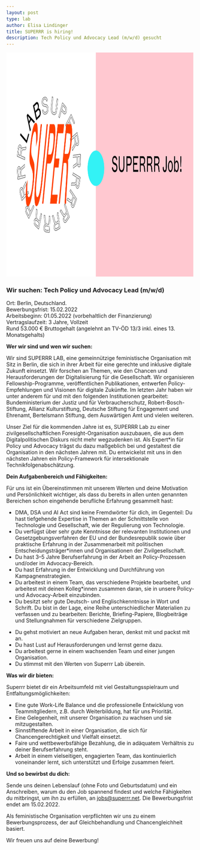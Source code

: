 ```yaml
---
layout: post
type: lab
author: Elisa Lindinger
title: SUPERRR is hiring!
description: Tech Policy und Advocacy Lead (m/w/d) gesucht
---
```


<img src="/assets/img/blog/jobs_policy.png" alt="Image with Logo and SUPERRR Jobs text" width="500" height="600">


<h3>Wir suchen: Tech Policy und Advocacy Lead (m/w/d)</h3>

<p>Ort: Berlin, Deutschland.
<br>Bewerbungsfrist: 15.02.2022
<br>Arbeitsbeginn: 01.05.2022 (vorbehaltlich der Finanzierung)
<br>Vertragslaufzeit: 3 Jahre, Vollzeit
<br>Rund 53.000 € Bruttogehalt (angelehnt an TV-ÖD 13/3 inkl. eines 13. Monatsgehalts)</p>


<p><b>Wer wir sind und wen wir suchen:</b></p>

<p>Wir sind SUPERRR LAB, eine gemeinnützige feministische Organisation mit Sitz in Berlin, die sich in ihrer Arbeit für eine gerechte und inklusive digitale Zukunft einsetzt. Wir forschen an Themen, wie den Chancen und Herausforderungen der Digitalisierung für die Gesellschaft. Wir organisieren Fellowship-Programme, veröffentlichen Publikationen, entwerfen Policy-Empfehlungen und Visionen für digitale Zukünfte. Im letzten Jahr haben wir unter anderem für und mit den folgenden Institutionen gearbeitet: Bundeministerium der Justiz und für Verbraucherschutz, Robert-Bosch-Stiftung, Allianz Kulturstiftung, Deutsche Stiftung für Engagement und Ehrenamt, Bertelsmann Stiftung, dem Auswärtigen Amt und vielen weiteren.</p>

<p>Unser Ziel für die kommenden Jahre ist es, SUPERRR Lab zu einer zivilgesellschaftlichen Foresight-Organisation auszubauen, die aus dem  Digitalpolitischen Diskurs nicht mehr wegzudenken ist. Als Expert*in für Policy und Advocacy trägst du dazu maßgeblich bei und gestaltest die Organisation in den nächsten Jahren mit. Du entwickelst mit uns in den nächsten Jahren ein Policy-Framework für intersektionale Technikfolgenabschätzung.</p>


<p><b>Dein Aufgabenbereich und Fähigkeiten:</b></p>
<p>Für uns ist ein Übereinstimmen mit unserem Werten und deine Motivation
und Persönlichkeit wichtiger, als dass du bereits in allen unten genannten Bereichen schon eingehende berufliche Erfahrung gesammelt hast:</p>

<ul>
  <li>DMA, DSA und AI Act sind keine Fremdwörter für dich, im Gegenteil: Du hast tiefgehende Expertise in Themen an der Schnittstelle von Technologie und Gesellschaft, wie der Regulierung von Technologie.</li>
	<li>Du verfügst über sehr gute Kenntnisse der relevanten Institutionen und Gesetzgebungsverfahren der EU und der Bundesrepublik sowie über praktische Erfahrung in der Zusammenarbeit mit politischen Entscheidungsträger*innen und Organisationen der Zivilgesellschaft.</li>
	<li>Du hast 3–5 Jahre Berufserfahrung in der Arbeit an Policy-Prozessen und/oder im Advocacy-Bereich.</li>
  <li>Du hast Erfahrung in der Entwicklung und Durchführung von Kampagnenstrategien. </li>
	<li>Du arbeitest in einem Team, das verschiedene Projekte bearbeitet, und arbeitest mit deinen Kolleg*innen zusammen daran, sie in unsere Policy- und Advocacy-Arbeit einzubinden.</li>
	<li>Du besitzt sehr gute Deutsch- und Englischkenntnisse in Wort und Schrift. Du bist in der Lage, eine Reihe unterschiedlicher Materialien zu verfassen und zu bearbeiten: Berichte, Briefing-Papiere, Blogbeiträge und Stellungnahmen für verschiedene Zielgruppen.</li>
</ul>

<p><b<Mit den folgenden Eigenschaften passt du gut in unser Team:</b></p>
<ul>
	<li>Du gehst motiviert an neue Aufgaben heran, denkst mit und packst mit an.</li>
	<li>Du hast Lust auf Herausforderungen und lernst gerne dazu.</li>
	<li>Du arbeitest gerne in einem wachsenden Team und einer jungen Organisation.</li>
	<li>Du stimmst mit den Werten von Superrr Lab überein.</li>
</ul>


<p><b>Was wir dir bieten:</b></p>
<p>Superrr bietet dir ein Arbeitsumfeld mit viel Gestaltungsspielraum und Entfaltungsmöglichkeiten: </p>

<ul>
	<li>Eine gute Work-Life Balance und die professionelle Entwicklung von Teammitgliedern, z.B. durch Weiterbildung, hat für uns Priorität.</li>
	<li>Eine Gelegenheit, mit unserer Organisation zu wachsen und sie mitzugestalten.</li>
	<li>Sinnstiftende Arbeit in einer Organisation, die sich für Chancengerechtigkeit und Vielfalt einsetzt.</li>
	<li>Faire und wettbewerbsfähige Bezahlung, die in adäquatem Verhältnis zu deiner Berufserfahrung steht.</li>
	<li>Arbeit in einem vielseitigen, engagierten Team, das kontinuierlich voneinander lernt, sich unterstützt und Erfolge zusammen feiert.</li>
</ul>    

<p><b>Und so bewirbst du dich:</p></b>
<p>Sende uns deinen Lebenslauf (ohne Foto und Geburtsdatum) und ein Anschreiben, warum du den Job spannend findest und welche Fähigkeiten du mitbringst, um ihn zu erfüllen, an <a href="mailto:jobs@superrr.net">jobs@superrr.net</a>. Die Bewerbungsfrist endet am 15.02.2022.</p>
<p>Als feministische Organisation verpflichten wir uns zu einem Bewerbungsprozess, der auf Gleichbehandlung und Chancengleichheit basiert.</p> 

<p>Wir freuen uns auf deine Bewerbung!</p>
